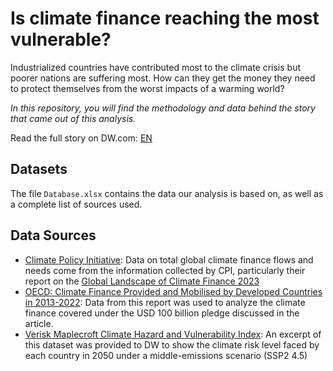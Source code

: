 #  Is climate finance reaching the most vulnerable? 

Industrialized countries have contributed most to the climate crisis but poorer nations are suffering most. How can they get the money they need to protect themselves from the worst impacts of a warming world?

*In this repository, you will find the methodology and data behind
the story that came out of this analysis.*

Read the full story on DW.com: [EN](https://www.dw.com/a-xx)

## Datasets

The file `Database.xlsx` contains the data our analysis is based on, as well as a complete list of sources used.


## Data Sources

- [Climate Policy Initiative](https://data.cdp.net/Climate-Hazards/2023-Cities-Climate-Hazards/rng4-m4ks/about_data): Data on total global climate finance flows and needs come from the information collected by CPI, particularly their report on the [Global Landscape of Climate Finance 2023](https://www.climatepolicyinitiative.org/publication/global-landscape-of-climate-finance-2023/)
- [OECD: Climate Finance Provided and Mobilised by Developed Countries in 2013-2022](https://www.oecd.org/en/publications/climate-finance-provided-and-mobilised-by-developed-countries-in-2013-2022_19150727-en.html): Data from this report was used to analyze the climate finance covered under the USD 100 billion pledge discussed in the article.
- [Verisk Maplecroft Climate Hazard and Vulnerability Index](https://www.maplecroft.com/global-risk-data/climate-risk-data/): An excerpt of this dataset was provided to DW to show the climate risk level faced by each country in 2050 under a middle-emissions scenario (SSP2 4.5)
